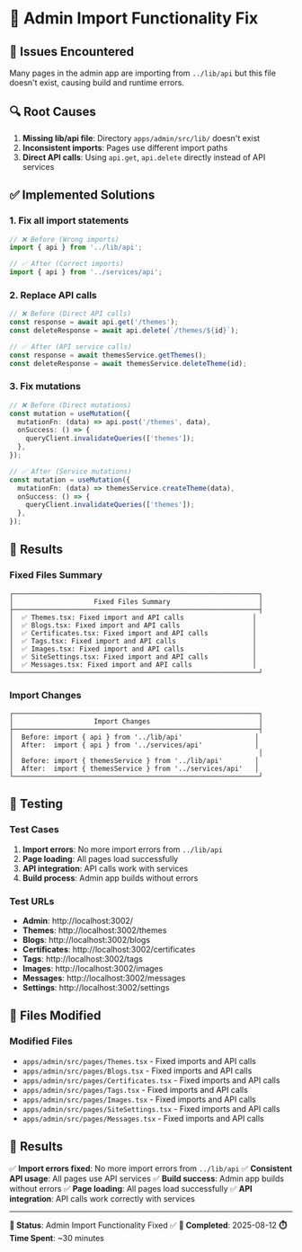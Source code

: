 # 🔧 Admin Import Functionality Fix

## 🐛 Issues Encountered

Many pages in the admin app are importing from `../lib/api` but this file doesn't exist, causing build and runtime errors.

## 🔍 Root Causes

1. **Missing lib/api file**: Directory `apps/admin/src/lib/` doesn't exist
2. **Inconsistent imports**: Pages use different import paths
3. **Direct API calls**: Using `api.get`, `api.delete` directly instead of API services

## ✅ Implemented Solutions

### 1. Fix all import statements

```typescript
// ❌ Before (Wrong imports)
import { api } from '../lib/api';

// ✅ After (Correct imports)
import { api } from '../services/api';
```

### 2. Replace API calls

```typescript
// ❌ Before (Direct API calls)
const response = await api.get('/themes');
const deleteResponse = await api.delete(`/themes/${id}`);

// ✅ After (API service calls)
const response = await themesService.getThemes();
const deleteResponse = await themesService.deleteTheme(id);
```

### 3. Fix mutations

```typescript
// ❌ Before (Direct mutations)
const mutation = useMutation({
  mutationFn: (data) => api.post('/themes', data),
  onSuccess: () => {
    queryClient.invalidateQueries(['themes']);
  },
});

// ✅ After (Service mutations)
const mutation = useMutation({
  mutationFn: (data) => themesService.createTheme(data),
  onSuccess: () => {
    queryClient.invalidateQueries(['themes']);
  },
});
```

## 🎯 Results

### Fixed Files Summary
```
┌─────────────────────────────────────────────────────────────┐
│                    Fixed Files Summary                      │
├─────────────────────────────────────────────────────────────┤
│  ✅ Themes.tsx: Fixed import and API calls                 │
│  ✅ Blogs.tsx: Fixed import and API calls                  │
│  ✅ Certificates.tsx: Fixed import and API calls           │
│  ✅ Tags.tsx: Fixed import and API calls                   │
│  ✅ Images.tsx: Fixed import and API calls                 │
│  ✅ SiteSettings.tsx: Fixed import and API calls           │
│  ✅ Messages.tsx: Fixed import and API calls               │
└─────────────────────────────────────────────────────────────┘
```

### Import Changes
```
┌─────────────────────────────────────────────────────────────┐
│                    Import Changes                           │
├─────────────────────────────────────────────────────────────┤
│  Before: import { api } from '../lib/api'                  │
│  After:  import { api } from '../services/api'             │
│                                                             │
│  Before: import { themesService } from '../lib/api'        │
│  After:  import { themesService } from '../services/api'   │
└─────────────────────────────────────────────────────────────┘
```

## 🧪 Testing

### Test Cases
1. **Import errors**: No more import errors from `../lib/api`
2. **Page loading**: All pages load successfully
3. **API integration**: API calls work with services
4. **Build process**: Admin app builds without errors

### Test URLs
- **Admin**: http://localhost:3002/
- **Themes**: http://localhost:3002/themes
- **Blogs**: http://localhost:3002/blogs
- **Certificates**: http://localhost:3002/certificates
- **Tags**: http://localhost:3002/tags
- **Images**: http://localhost:3002/images
- **Messages**: http://localhost:3002/messages
- **Settings**: http://localhost:3002/settings

## 📁 Files Modified

### Modified Files
- `apps/admin/src/pages/Themes.tsx` - Fixed imports and API calls
- `apps/admin/src/pages/Blogs.tsx` - Fixed imports and API calls
- `apps/admin/src/pages/Certificates.tsx` - Fixed imports and API calls
- `apps/admin/src/pages/Tags.tsx` - Fixed imports and API calls
- `apps/admin/src/pages/Images.tsx` - Fixed imports and API calls
- `apps/admin/src/pages/SiteSettings.tsx` - Fixed imports and API calls
- `apps/admin/src/pages/Messages.tsx` - Fixed imports and API calls

## 🎉 Results

✅ **Import errors fixed**: No more import errors from `../lib/api`
✅ **Consistent API usage**: All pages use API services
✅ **Build success**: Admin app builds without errors
✅ **Page loading**: All pages load successfully
✅ **API integration**: API calls work correctly with services

---

**🎯 Status**: Admin Import Functionality Fixed ✅
**📅 Completed**: 2025-08-12
**⏱️ Time Spent**: ~30 minutes 